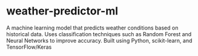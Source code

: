 # weather-predictor-ml
A machine learning model that predicts weather conditions based on historical data. Uses classification techniques such as Random Forest and Neural Networks to improve accuracy. Built using Python, scikit-learn, and TensorFlow/Keras

